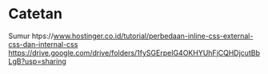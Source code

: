 # Catetan
Sumur
htps://www.hostinger.co.id/tutorial/perbedaan-inline-css-external-css-dan-internal-css
https://drive.google.com/drive/folders/1fySGErpeIG4OKHYUhFjCQHDjcutBbLgB?usp=sharing
